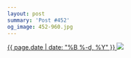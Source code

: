 ```yaml
---
layout: post
summary: 'Post #452'
og_image: 452-960.jpg
---
```


<p>
 <time>
  <a href="/452">
   {{ page.date | date: "%B %-d, %Y" }}
  </a>
 </time>
 <a href="/452">
  <img data-taken="11/23/2015" sizes="(min-width: 700px) 50vw, calc(100vw - 2rem)" src="{{ site.assets_url }}/452-480.jpg" srcset="{{ site.assets_url }}/452-960.jpg 960w, {{ site.assets_url }}/452-720.jpg 720w, {{ site.assets_url }}/452-480.jpg 480w, {{ site.assets_url }}/452-240.jpg 240w"/>
 </a>
</p>
